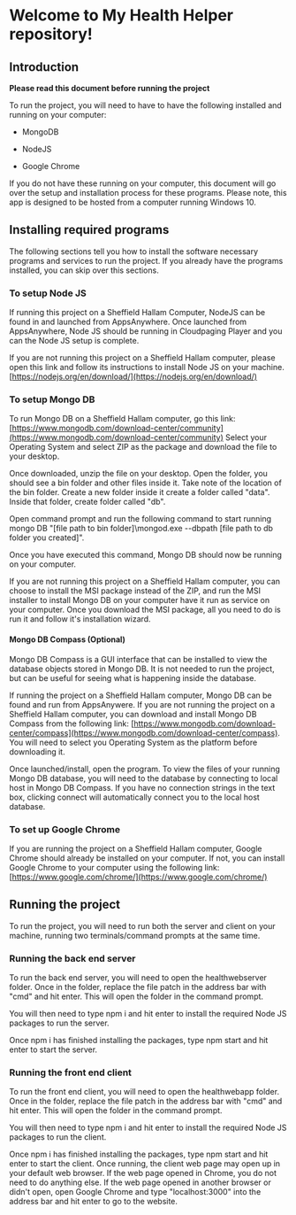 # Welcome to My Health Helper repository! 

## Introduction

**Please read this document before running the project**

To run the project, you will need to have to have the following installed and running on your computer: 

* MongoDB

* NodeJS

* Google Chrome

If you do not have these running on your computer, this document will go over the setup and installation process for these programs. Please note, this app is designed to be hosted from a computer running Windows 10.
## Installing required programs
The following sections tell you how to install the software necessary programs and services to run the project. If you already have the programs installed, you can skip over this sections. 
### To setup Node JS
If running this project on a Sheffield Hallam Computer, NodeJS can be found in and launched from AppsAnywhere. Once launched from AppsAnywhere, Node JS should be running in Cloudpaging Player and you can the Node JS setup is complete.

If you are not running this project on a Sheffield Hallam computer, please open this link and follow its instructions to install Node JS on your machine. [https://nodejs.org/en/download/](https://nodejs.org/en/download/)

### To setup Mongo DB
To run Mongo DB on a Sheffield Hallam computer, go this link:[https://www.mongodb.com/download-center/community](https://www.mongodb.com/download-center/community) Select your Operating System and select ZIP as the package and download the file to your desktop.

Once downloaded, unzip the file on your desktop. Open the folder, you should see a bin folder and other files inside it. Take note of the location of the bin folder. Create a new folder inside it create a folder called "data". Inside that folder, create folder called "db".

Open command prompt and run the following command to start running mongo DB "[file path to bin folder]\mongod.exe --dbpath [file path to db folder you created]".

Once you have executed this command, Mongo DB should now be running on your computer.

If you are not running this project on a Sheffield Hallam computer, you can choose to install the MSI package instead of the ZIP, and run the MSI installer to install Mongo DB on your computer have it run as service on your computer. Once you download the MSI package, all you need to do is run it and follow it's installation wizard.

#### Mongo DB Compass (Optional)
Mongo DB Compass is a GUI interface that can be installed to view the database objects stored in Mongo DB. It is not needed to run the project, but can be useful for seeing what is happening inside the database.

If running the project on a Sheffield Hallam computer, Mongo DB can be found and run from AppsAnywere. If you are not running the project on a Sheffield Hallam computer, you can download and install Mongo DB Compass from the following link: [https://www.mongodb.com/download-center/compass](https://www.mongodb.com/download-center/compass). You will need to select you Operating System as the platform before downloading it.

Once launched/install, open the program. To view the files of your running Mongo DB database, you will need to the database by connecting to local host in Mongo DB Compass. If you have no connection strings in the text box, clicking connect will automatically connect you to the local host database.

### To set up Google Chrome
If you are running the project on a Sheffield Hallam computer, Google Chrome should already be installed on your computer. If not, you can install Google Chrome to your computer using the following link: [https://www.google.com/chrome/](https://www.google.com/chrome/)

## Running the project
To run the project, you will need to run both the server and client on your machine, running two terminals/command prompts at the same time.
### Running the back end server
To run the back end server, you will need to open the healthwebserver folder. Once in the folder, replace the file patch in the address bar with "cmd" and hit enter. This will open the folder in the command prompt.

You will then need to type npm i and hit enter to install the required Node JS packages to run the server.

Once npm i has finished installing the packages, type npm start and hit enter to start the server.

### Running the front end client

To run the front end client, you will need to open the healthwebapp folder. Once in the folder, replace the file patch in the address bar with "cmd" and hit enter. This will open the folder in the command prompt.

You will then need to type npm i and hit enter to install the required Node JS packages to run the client.

Once npm i has finished installing the packages, type npm start and hit enter to start the client. Once running, the client web page may open up in your default web browser. If the web page opened in Chrome, you do not need to do anything else. If the web page opened in another browser or didn't open, open Google Chrome and type "localhost:3000" into the address bar and hit enter to go to the website.
